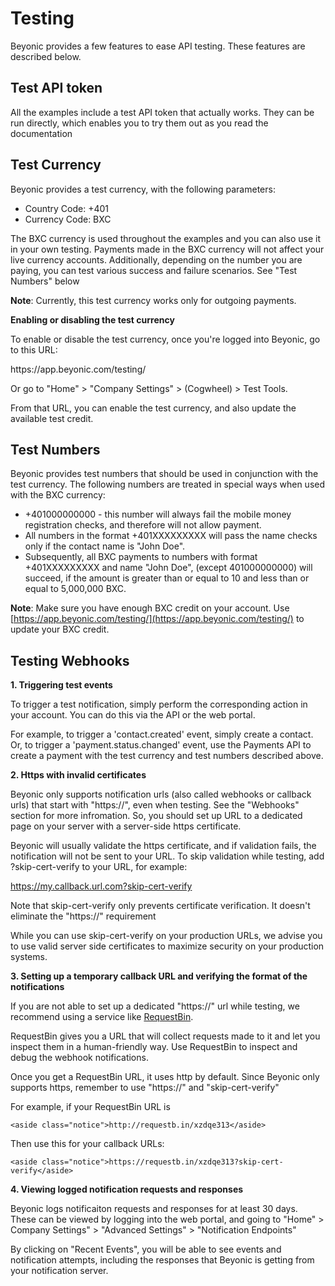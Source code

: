 # Testing

Beyonic provides a few features to ease API testing. These features are described below.

## Test API token
All the examples include a test API token that actually works. They can be run directly, which enables you to try them out as you read the documentation

## Test Currency

Beyonic provides a test currency, with the following parameters:
* Country Code: +401
* Currency Code: BXC

The BXC currency is used throughout the examples and you can also use it in your own testing. Payments made in the BXC currency will not affect your live currency accounts. Additionally, depending on the number you are paying, you can test various success and failure scenarios. See "Test Numbers" below

**Note**: Currently, this test currency works only for outgoing payments.

**Enabling or disabling the test currency**

To enable or disable the test currency, once you're logged into Beyonic, go to this URL: 

<aside class="notice">https://app.beyonic.com/testing/</aside>

Or go to "Home" > "Company Settings" > (Cogwheel) > Test Tools.

From that URL, you can enable the test currency, and also update the available test credit.

## Test Numbers

Beyonic provides test numbers that should be used in conjunction with the test currency. The following numbers are treated in special ways when used with the BXC currency:

* +401000000000 - this number will always fail the mobile money registration checks, and therefore will not allow payment.
* All numbers in the format +401XXXXXXXXX will pass the name checks only if the contact name is "John Doe".
* Subsequently, all BXC payments to numbers with format +401XXXXXXXXX and name "John Doe", (except 401000000000) will succeed, if the amount is greater than or equal to 10 and less than or equal to 5,000,000 BXC.

**Note**: Make sure you have enough BXC credit on your account. Use [https://app.beyonic.com/testing/](https://app.beyonic.com/testing/) to update your BXC credit.

## Testing Webhooks

**1. Triggering test events**

To trigger a test notification, simply perform the corresponding action in your account. You can do this via the API or the web portal.

For example, to trigger a 'contact.created' event, simply create a contact. Or, to trigger a 'payment.status.changed' event, use the Payments API to create a payment with the test currency and test numbers described above.

**2. Https with invalid certificates**

Beyonic only supports notification urls (also called webhooks or callback urls) that start with "https://", even when testing. See the "Webhooks" section for more infromation. So, you should set up URL to a dedicated page on your server with a server-side https certificate.

Beyonic will usually validate the https certificate, and if validation fails, the notification will not be sent to your URL. To skip validation while testing, add ?skip-cert-verify to your URL, for example:
    <aside class="notice">https://my.callback.url.com?skip-cert-verify</aside>

Note that skip-cert-verify only prevents certificate verification. It doesn't eliminate the "https://" requirement

While you can use skip-cert-verify on your production URLs, we advise you to use valid server side certificates to maximize security on your production systems.

**3. Setting up a temporary callback URL and verifying the format of the notifications**

If you are not able to set up a dedicated "https://" url while testing, we recommend using a service like [RequestBin](https://requestb.in/).

RequestBin gives you a URL that will collect requests made to it and let you inspect them in a human-friendly way. Use RequestBin to inspect and debug the webhook notifications.

Once you get a RequestBin URL, it uses http by default. Since Beyonic only supports https, remember to use "https://" and "skip-cert-verify"

For example, if your RequestBin URL is

    <aside class="notice">http://requestb.in/xzdqe313</aside>

Then use this for your callback URLs:

    <aside class="notice">https://requestb.in/xzdqe313?skip-cert-verify</aside>

**4. Viewing logged notification requests and responses**

Beyonic logs notificaiton requests and responses for at least 30 days. These can be viewed by logging into the web portal, and going to "Home" > Company Settings" > "Advanced Settings" > "Notification Endpoints"

By clicking on "Recent Events", you will be able to see events and notification attempts, including the responses that Beyonic is getting from your notification server.

